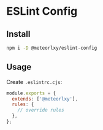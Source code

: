 # ESLint Config

## Install

```sh
npm i -D @meteorlxy/eslint-config
```

## Usage

Create `.eslintrc.cjs`:

```cjs
module.exports = {
  extends: ['@meteorlxy'],
  rules: {
    // override rules
  },
};
```
